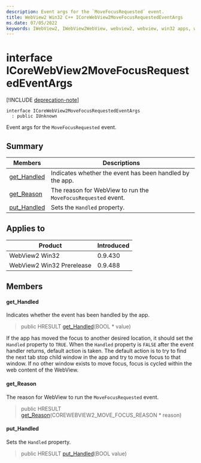 ```yaml
---
description: Event args for the `MoveFocusRequested` event.
title: WebView2 Win32 C++ ICoreWebView2MoveFocusRequestedEventArgs
ms.date: 07/05/2022
keywords: IWebView2, IWebView2WebView, webview2, webview, win32 apps, win32, edge, ICoreWebView2, ICoreWebView2Controller, browser control, edge html, ICoreWebView2MoveFocusRequestedEventArgs
---
```


# interface ICoreWebView2MoveFocusRequestedEventArgs

[!INCLUDE [deprecation-note](../includes/deprecation-note.md)]

```
interface ICoreWebView2MoveFocusRequestedEventArgs
  : public IUnknown
```

Event args for the `MoveFocusRequested` event.

## Summary

 Members                        | Descriptions
--------------------------------|---------------------------------------------
[get_Handled](#get_handled) | Indicates whether the event has been handled by the app.
[get_Reason](#get_reason) | The reason for WebView to run the `MoveFocusRequested` event.
[put_Handled](#put_handled) | Sets the `Handled` property.

## Applies to

Product                         | Introduced
--------------------------------|---------------------------------------------
WebView2 Win32            |    0.9.430
WebView2 Win32 Prerelease |    0.9.488

## Members

#### get_Handled

Indicates whether the event has been handled by the app.

> public HRESULT [get_Handled](#get_handled)(BOOL * value)

If the app has moved the focus to another desired location, it should set the `Handled` property to `TRUE`. When the `Handled` property is `FALSE` after the event handler returns, default action is taken. The default action is to try to find the next tab stop child window in the app and try to move focus to that window. If no other window exists to move focus, focus is cycled within the web content of the WebView.

#### get_Reason

The reason for WebView to run the `MoveFocusRequested` event.

> public HRESULT [get_Reason](#get_reason)(COREWEBVIEW2_MOVE_FOCUS_REASON * reason)

#### put_Handled

Sets the `Handled` property.

> public HRESULT [put_Handled](#put_handled)(BOOL value)

